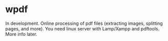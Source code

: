 # wpdf
In development. Online processing of pdf files (extracting images, splitting pages, and more).
You need linux server with Lamp/Xampp and pdftools.
More info later.
